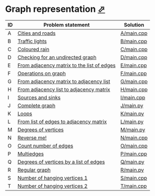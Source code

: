 # Graph representation [⬀](https://www.e-olymp.com/ru/contests/9960)



| ID | Problem statement                                                                      | Solution                 |
|----|----------------------------------------------------------------------------------------|--------------------------|
| A  | [Cities and roads](https://www.e-olymp.com/en/problems/992)                            | [A/main.cpp](A/main.cpp) |
| B  | [Traffic lights](https://www.e-olymp.com/en/problems/993)                              | [B/main.cpp](B/main.cpp) |
| C  | [Coloured rain](https://www.e-olymp.com/en/problems/994)                               | [C/main.cpp](C/main.cpp) |
| D  | [Checking for an undirected graph](https://www.e-olymp.com/en/problems/2470)           | [D/main.cpp](D/main.cpp) |
| E  | [From adjacency matrix to the list of edges](https://www.e-olymp.com/en/problems/2471) | [E/main.cpp](E/main.cpp) |
| F  | [Operations on graph](https://www.e-olymp.com/en/problems/2472)                        | [F/main.cpp](F/main.cpp) |
| G  | [From adjacency matrix to adjacency list](https://www.e-olymp.com/en/problems/3981)    | [G/main.cpp](G/main.cpp) |
| H  | [From adjacency list to adjacency matrix](https://www.e-olymp.com/en/problems/3982)    | [H/main.cpp](H/main.cpp) |
| I  | [Sources and sinks](https://www.e-olymp.com/en/problems/3986)                          | [I/main.cpp](I/main.cpp) |
| J  | [Complete graph](https://www.e-olymp.com/en/problems/3987)                             | [J/main.py](J/main.py)   |
| K  | [Loops](https://www.e-olymp.com/en/problems/4761)                                      | [K/main.py](K/main.py)   |
| L  | [From list of edges to adjacency matrix](https://www.e-olymp.com/en/problems/4763)     | [L/main.py](L/main.py)   |
| M  | [Degrees of vertices](https://www.e-olymp.com/en/problems/4764)                        | [M/main.py](M/main.py)   |
| N  | [Reverse me!](https://www.e-olymp.com/en/problems/4854)                                | [N/main.cpp](N/main.cpp) |
| O  | [Count number of edges](https://www.e-olymp.com/en/problems/5072)                      | [O/main.cpp](O/main.cpp) |
| P  | [Multiedges](https://www.e-olymp.com/en/problems/5073)                                 | [P/main.cpp](P/main.cpp) |
| Q  | [Degrees of vertices by a list of edges](https://www.e-olymp.com/en/problems/5074)     | [Q/main.py](Q/main.py)   |
| R  | [Regular graph](https://www.e-olymp.com/en/problems/5076)                              | [R/main.py](R/main.py)   |
| S  | [Number of hanging vertices 1](https://www.e-olymp.com/en/problems/5080)               | [S/main.cpp](S/main.cpp) |
| T  | [Number of hanging vertices 2](https://www.e-olymp.com/en/problems/5088)               | [T/main.cpp](T/main.cpp) |

